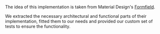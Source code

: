 The idea of this implementation is taken from Material Design's [Formfield](https://material.angular.io/components/form-field/overview).

We extracted the necessary architectural and functional parts of their implementation,
fitted them to our needs and provided our custom set of tests to ensure the functionality.
